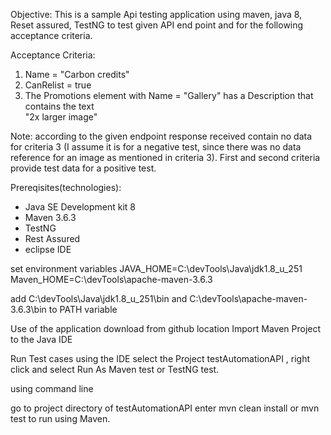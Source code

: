 Objective:
This is a sample Api testing application using maven, java 8, Reset assured, TestNG to test given API end point and for the following acceptance criteria.

Acceptance Criteria:

1. Name = "Carbon credits"
2. CanRelist = true
3. The Promotions element with Name = "Gallery" has a Description that contains the text  
   "2x larger image"

Note:
according to the given endpoint response received contain no data for criteria 3 (I assume it is for a negative test, since there was no data reference for an image as mentioned in criteria 3). First and second criteria  provide test data for a positive test.

Prereqisites(technologies):
- Java SE Development kit 8
- Maven 3.6.3
- TestNG
- Rest Assured
- eclipse IDE

set environment variables
JAVA_HOME=C:\devTools\Java\jdk1.8_u_251
Maven_HOME=C:\devTools\apache-maven-3.6.3

add  C:\devTools\Java\jdk1.8_u_251\bin   and C:\devTools\apache-maven-3.6.3\bin
to PATH variable


Use of the application
download from github location
Import Maven Project to the Java IDE 

Run Test cases
using the IDE 
select the Project testAutomationAPI , right click and select Run As  Maven test or TestNG test.

using command line

go to project directory of testAutomationAPI
        enter mvn clean install or mvn test to run using Maven.

